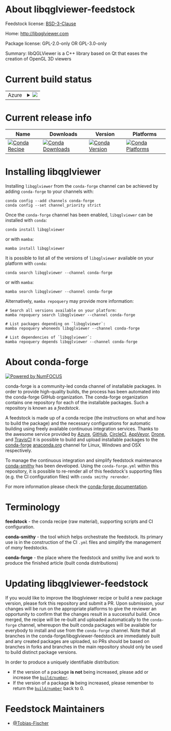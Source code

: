 About libqglviewer-feedstock
============================

Feedstock license: [BSD-3-Clause](https://github.com/conda-forge/libqglviewer-feedstock/blob/main/LICENSE.txt)

Home: http://libqglviewer.com

Package license: GPL-2.0-only OR GPL-3.0-only

Summary: libQGLViewer is a C++ library based on Qt that eases the creation of OpenGL 3D viewers

Current build status
====================


<table>
    
  <tr>
    <td>Azure</td>
    <td>
      <details>
        <summary>
          <a href="https://dev.azure.com/conda-forge/feedstock-builds/_build/latest?definitionId=13610&branchName=main">
            <img src="https://dev.azure.com/conda-forge/feedstock-builds/_apis/build/status/libqglviewer-feedstock?branchName=main">
          </a>
        </summary>
        <table>
          <thead><tr><th>Variant</th><th>Status</th></tr></thead>
          <tbody><tr>
              <td>linux_64</td>
              <td>
                <a href="https://dev.azure.com/conda-forge/feedstock-builds/_build/latest?definitionId=13610&branchName=main">
                  <img src="https://dev.azure.com/conda-forge/feedstock-builds/_apis/build/status/libqglviewer-feedstock?branchName=main&jobName=linux&configuration=linux%20linux_64_" alt="variant">
                </a>
              </td>
            </tr><tr>
              <td>osx_64</td>
              <td>
                <a href="https://dev.azure.com/conda-forge/feedstock-builds/_build/latest?definitionId=13610&branchName=main">
                  <img src="https://dev.azure.com/conda-forge/feedstock-builds/_apis/build/status/libqglviewer-feedstock?branchName=main&jobName=osx&configuration=osx%20osx_64_" alt="variant">
                </a>
              </td>
            </tr><tr>
              <td>osx_arm64</td>
              <td>
                <a href="https://dev.azure.com/conda-forge/feedstock-builds/_build/latest?definitionId=13610&branchName=main">
                  <img src="https://dev.azure.com/conda-forge/feedstock-builds/_apis/build/status/libqglviewer-feedstock?branchName=main&jobName=osx&configuration=osx%20osx_arm64_" alt="variant">
                </a>
              </td>
            </tr><tr>
              <td>win_64</td>
              <td>
                <a href="https://dev.azure.com/conda-forge/feedstock-builds/_build/latest?definitionId=13610&branchName=main">
                  <img src="https://dev.azure.com/conda-forge/feedstock-builds/_apis/build/status/libqglviewer-feedstock?branchName=main&jobName=win&configuration=win%20win_64_" alt="variant">
                </a>
              </td>
            </tr>
          </tbody>
        </table>
      </details>
    </td>
  </tr>
</table>

Current release info
====================

| Name | Downloads | Version | Platforms |
| --- | --- | --- | --- |
| [![Conda Recipe](https://img.shields.io/badge/recipe-libqglviewer-green.svg)](https://anaconda.org/conda-forge/libqglviewer) | [![Conda Downloads](https://img.shields.io/conda/dn/conda-forge/libqglviewer.svg)](https://anaconda.org/conda-forge/libqglviewer) | [![Conda Version](https://img.shields.io/conda/vn/conda-forge/libqglviewer.svg)](https://anaconda.org/conda-forge/libqglviewer) | [![Conda Platforms](https://img.shields.io/conda/pn/conda-forge/libqglviewer.svg)](https://anaconda.org/conda-forge/libqglviewer) |

Installing libqglviewer
=======================

Installing `libqglviewer` from the `conda-forge` channel can be achieved by adding `conda-forge` to your channels with:

```
conda config --add channels conda-forge
conda config --set channel_priority strict
```

Once the `conda-forge` channel has been enabled, `libqglviewer` can be installed with `conda`:

```
conda install libqglviewer
```

or with `mamba`:

```
mamba install libqglviewer
```

It is possible to list all of the versions of `libqglviewer` available on your platform with `conda`:

```
conda search libqglviewer --channel conda-forge
```

or with `mamba`:

```
mamba search libqglviewer --channel conda-forge
```

Alternatively, `mamba repoquery` may provide more information:

```
# Search all versions available on your platform:
mamba repoquery search libqglviewer --channel conda-forge

# List packages depending on `libqglviewer`:
mamba repoquery whoneeds libqglviewer --channel conda-forge

# List dependencies of `libqglviewer`:
mamba repoquery depends libqglviewer --channel conda-forge
```


About conda-forge
=================

[![Powered by
NumFOCUS](https://img.shields.io/badge/powered%20by-NumFOCUS-orange.svg?style=flat&colorA=E1523D&colorB=007D8A)](https://numfocus.org)

conda-forge is a community-led conda channel of installable packages.
In order to provide high-quality builds, the process has been automated into the
conda-forge GitHub organization. The conda-forge organization contains one repository
for each of the installable packages. Such a repository is known as a *feedstock*.

A feedstock is made up of a conda recipe (the instructions on what and how to build
the package) and the necessary configurations for automatic building using freely
available continuous integration services. Thanks to the awesome service provided by
[Azure](https://azure.microsoft.com/en-us/services/devops/), [GitHub](https://github.com/),
[CircleCI](https://circleci.com/), [AppVeyor](https://www.appveyor.com/),
[Drone](https://cloud.drone.io/welcome), and [TravisCI](https://travis-ci.com/)
it is possible to build and upload installable packages to the
[conda-forge](https://anaconda.org/conda-forge) [anaconda.org](https://anaconda.org/)
channel for Linux, Windows and OSX respectively.

To manage the continuous integration and simplify feedstock maintenance
[conda-smithy](https://github.com/conda-forge/conda-smithy) has been developed.
Using the ``conda-forge.yml`` within this repository, it is possible to re-render all of
this feedstock's supporting files (e.g. the CI configuration files) with ``conda smithy rerender``.

For more information please check the [conda-forge documentation](https://conda-forge.org/docs/).

Terminology
===========

**feedstock** - the conda recipe (raw material), supporting scripts and CI configuration.

**conda-smithy** - the tool which helps orchestrate the feedstock.
                   Its primary use is in the construction of the CI ``.yml`` files
                   and simplify the management of *many* feedstocks.

**conda-forge** - the place where the feedstock and smithy live and work to
                  produce the finished article (built conda distributions)


Updating libqglviewer-feedstock
===============================

If you would like to improve the libqglviewer recipe or build a new
package version, please fork this repository and submit a PR. Upon submission,
your changes will be run on the appropriate platforms to give the reviewer an
opportunity to confirm that the changes result in a successful build. Once
merged, the recipe will be re-built and uploaded automatically to the
`conda-forge` channel, whereupon the built conda packages will be available for
everybody to install and use from the `conda-forge` channel.
Note that all branches in the conda-forge/libqglviewer-feedstock are
immediately built and any created packages are uploaded, so PRs should be based
on branches in forks and branches in the main repository should only be used to
build distinct package versions.

In order to produce a uniquely identifiable distribution:
 * If the version of a package **is not** being increased, please add or increase
   the [``build/number``](https://docs.conda.io/projects/conda-build/en/latest/resources/define-metadata.html#build-number-and-string).
 * If the version of a package **is** being increased, please remember to return
   the [``build/number``](https://docs.conda.io/projects/conda-build/en/latest/resources/define-metadata.html#build-number-and-string)
   back to 0.

Feedstock Maintainers
=====================

* [@Tobias-Fischer](https://github.com/Tobias-Fischer/)

